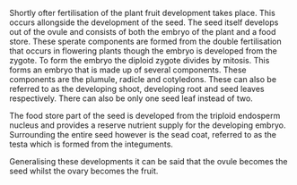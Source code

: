 Shortly ofter fertilisation of the plant fruit development takes place. This occurs allongside the development of the seed. The seed itself develops out of the ovule and consists of both the embryo of the plant and a food store. These sperate components are formed from the double fertilisation that occurs in flowering plants though the embryo is developed from the zygote. To form the embryo the diploid zygote divides by mitosis. This forms an embryo that is made up of several components. These components are the plumule, radicle and cotyledons. These can also be referred to as the developing shoot, developing root and seed leaves respectively. There can also be only one seed leaf instead of two.

The food store part of the seed is developed from the triploid endosperm nucleus and provides a reserve nutrient supply for the developing embryo. Surrounding the entire seed however is the sead coat, referred to as the testa which is formed from the integuments.

Generalising these developments it can be said that the ovule becomes the seed whilst the ovary becomes the fruit.
